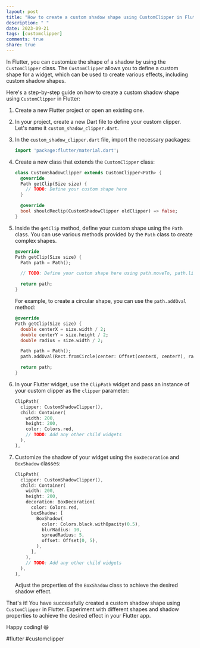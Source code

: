 ```yaml
---
layout: post
title: "How to create a custom shadow shape using CustomClipper in Flutter"
description: " "
date: 2023-09-21
tags: [customclipper]
comments: true
share: true
---
```


In Flutter, you can customize the shape of a shadow by using the `CustomClipper` class. The `CustomClipper` allows you to define a custom shape for a widget, which can be used to create various effects, including custom shadow shapes.

Here's a step-by-step guide on how to create a custom shadow shape using `CustomClipper` in Flutter:

1. Create a new Flutter project or open an existing one.

2. In your project, create a new Dart file to define your custom clipper. Let's name it `custom_shadow_clipper.dart`.

3. In the `custom_shadow_clipper.dart` file, import the necessary packages:

   ```dart
   import 'package:flutter/material.dart';
   ```

4. Create a new class that extends the `CustomClipper` class:

   ```dart
   class CustomShadowClipper extends CustomClipper<Path> {
     @override
     Path getClip(Size size) {
       // TODO: Define your custom shape here
     }

     @override
     bool shouldReclip(CustomShadowClipper oldClipper) => false;
   }
   ```

5. Inside the `getClip` method, define your custom shape using the `Path` class. You can use various methods provided by the `Path` class to create complex shapes.

   ```dart
   @override
   Path getClip(Size size) {
     Path path = Path();

     // TODO: Define your custom shape here using path.moveTo, path.lineTo, path.curveTo, etc.

     return path;
   }
   ```

   For example, to create a circular shape, you can use the `path.addOval` method:

   ```dart
   @override
   Path getClip(Size size) {
     double centerX = size.width / 2;
     double centerY = size.height / 2;
     double radius = size.width / 2;

     Path path = Path();
     path.addOval(Rect.fromCircle(center: Offset(centerX, centerY), radius: radius));

     return path;
   }
   ```

6. In your Flutter widget, use the `ClipPath` widget and pass an instance of your custom clipper as the `clipper` parameter:

   ```dart
   ClipPath(
     clipper: CustomShadowClipper(),
     child: Container(
       width: 200,
       height: 200,
       color: Colors.red,
       // TODO: Add any other child widgets
     ),
   ),
   ```

7. Customize the shadow of your widget using the `BoxDecoration` and `BoxShadow` classes:

   ```dart
   ClipPath(
     clipper: CustomShadowClipper(),
     child: Container(
       width: 200,
       height: 200,
       decoration: BoxDecoration(
         color: Colors.red,
         boxShadow: [
           BoxShadow(
             color: Colors.black.withOpacity(0.5),
             blurRadius: 10,
             spreadRadius: 5,
             offset: Offset(0, 5),
           ),
         ],
       ),
       // TODO: Add any other child widgets
     ),
   ),
   ```

   Adjust the properties of the `BoxShadow` class to achieve the desired shadow effect.

That's it! You have successfully created a custom shadow shape using `CustomClipper` in Flutter. Experiment with different shapes and shadow properties to achieve the desired effect in your Flutter app.

Happy coding! 😃

#flutter #customclipper